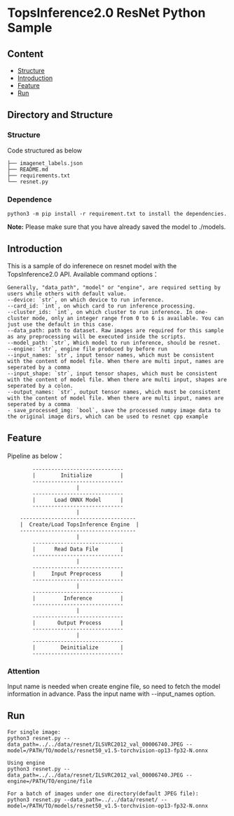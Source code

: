 # TopsInference2.0 ResNet Python Sample

## Content
* [Structure](#Structure)
* [Introduction](#Introduction)
* [Feature](#Feature)
* [Run](#Run)

## Directory and Structure
### Structure
Code structured as below
```shell
├── imagenet_labels.json
├── README.md
├── requirements.txt
└── resnet.py
```
### Dependence
```shell
python3 -m pip install -r requirement.txt to install the dependencies.
```

**Note:** Please make sure that you have already saved the model to ./models. 

## Introduction
This is a sample of do inferenece on resnet model with the TopsInference2.0 API.
Available command options：
```
Generally, "data_path", "model" or "engine", are required setting by users while others with default value.
--device: `str`, on which device to run inference.
--card_id: `int`, on which card to run inference processing.
--cluster_ids: `int`, on which cluster to run inference. In one-cluster mode, only an integer range from 0 to 6 is available. You can just use the default in this case.
--data_path: path to dataset. Raw images are required for this sample as any preprocessing will be executed inside the scripts.
--model_path: `str`, Which model to run inference, should be resnet.
--engine: `str`, engine file produced by before run
--input_names: `str`, input tensor names, which must be consistent with the content of model file. When there are multi input, names are seperated by a comma
--input_shape: `str`, input tensor shapes, which must be consistent with the content of model file. When there are multi input, shapes are seperated by a colon.
--output_names: `str`, output tensor names, which must be consistent with the content of model file. When there are multi input, names are seperated by a comma
- save_processed_img: `bool`, save the processed numpy image data to the original image dirs, which can be used to resnet cpp example
```

## Feature
Pipeline as below：
```
        -----------------------------
        |        Initialize         |
        -----------------------------
                      |
        -----------------------------
        |      Load ONNX Model      |
        -----------------------------
                      |
    -------------------------------------
    |  Create/Load TopsInference Engine  |
    -------------------------------------
                      |
        -----------------------------
        |      Read Data File       |
        -----------------------------
                      |
        -----------------------------
        |     Input Preprocess      |
        -----------------------------
                      |
        -----------------------------
        |         Inference         |
        -----------------------------
                      |
        -----------------------------
        |       Output Process      |
        -----------------------------
                      |
        -----------------------------
        |        Deinitialize       |
        -----------------------------
```

### Attention
Input name is needed when create engine file, so need to fetch the model information in advance. Pass the input name with --input_names option.

## Run
``` shell
For single image:
python3 resnet.py --data_path=../../data/resnet/ILSVRC2012_val_00006740.JPEG --model=/PATH/TO/models/resnet50_v1.5-torchvision-op13-fp32-N.onnx

Using engine
python3 resnet.py --data_path=../../data/resnet/ILSVRC2012_val_00006740.JPEG --engine=/PATH/TO/engine/file

For a batch of images under one directory(default JPEG file):
python3 resnet.py --data_path=../../data/resnet/ --model=/PATH/TO/models/resnet50_v1.5-torchvision-op13-fp32-N.onnx
```
